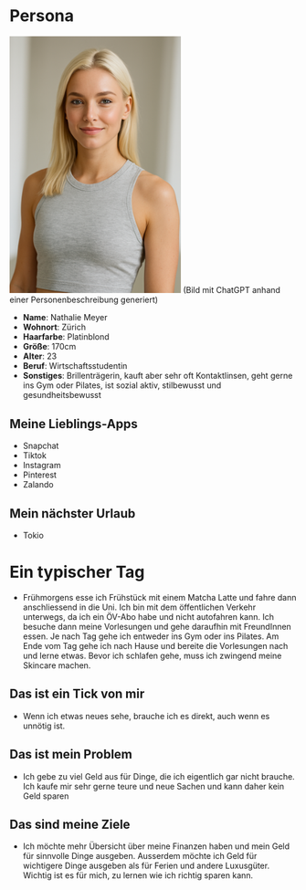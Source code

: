 # Persona
<img src="Fotos/nathalie.png" alt="Nathalie Meyer" width="300">
(Bild mit ChatGPT anhand einer Personenbeschreibung generiert)


- **Name**: Nathalie Meyer
- **Wohnort**: Zürich
- **Haarfarbe**: Platinblond
- **Größe**: 170cm
- **Alter**: 23
- **Beruf**: Wirtschaftsstudentin
- **Sonstiges**: Brillenträgerin, kauft aber sehr oft Kontaktlinsen, geht gerne ins Gym oder Pilates, ist sozial aktiv, stilbewusst und gesundheitsbewusst

## Meine Lieblings-Apps
- Snapchat
- Tiktok
- Instagram
- Pinterest
- Zalando

## Mein nächster Urlaub
- Tokio

# Ein typischer Tag
- Frühmorgens esse ich Frühstück mit einem Matcha Latte und fahre dann anschliessend in die Uni. Ich bin mit dem öffentlichen Verkehr unterwegs, da ich ein ÖV-Abo habe und nicht autofahren kann. Ich besuche dann meine Vorlesungen und gehe daraufhin mit FreundInnen essen. Je nach Tag gehe ich entweder ins Gym oder ins Pilates. Am Ende vom Tag gehe ich nach Hause und bereite die Vorlesungen nach und lerne etwas. Bevor ich schlafen gehe, muss ich zwingend meine Skincare machen.

## Das ist ein Tick von mir
- Wenn ich etwas neues sehe, brauche ich es direkt, auch wenn es unnötig ist.

## Das ist mein Problem
- Ich gebe zu viel Geld aus für Dinge, die ich eigentlich gar nicht brauche. Ich kaufe mir sehr gerne teure und neue Sachen und kann daher kein Geld sparen

## Das sind meine Ziele
- Ich möchte mehr Übersicht über meine Finanzen haben und mein Geld für sinnvolle Dinge ausgeben. Ausserdem möchte ich Geld für wichtigere Dinge ausgeben als für Ferien und andere Luxusgüter. Wichtig ist es für mich, zu lernen wie ich richtig sparen kann.
